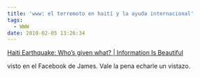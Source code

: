 ```yaml
---
title: 'www: el terremoto en haití y la ayuda internacional'
tags:
  - WWW
date: 2010-02-05 13:26:34
---
```


[Haiti Earthquake: Who’s given what? | Information Is Beautiful](http://www.informationisbeautiful.net/2010/haiti-earthquake-whos-given-what/)

visto en el Facebook de James. Vale la pena echarle un vistazo.